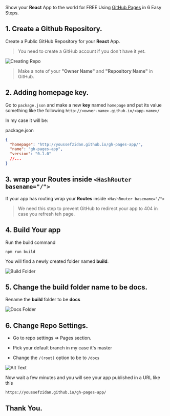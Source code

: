 Show your **React** App to the world for FREE Using [GitHub Pages](https://pages.github.com/) in 6 Easy Steps.

## 1. Create a Github Repository.
Create a Public GitHub Repository for your **React** App.

>You need to create a GitHub account if you don't have it yet.

![Creating Repo](https://dev-to-uploads.s3.amazonaws.com/uploads/articles/xkm4u5fv7h4i1qqqy55h.png)

> Make a note of your **"Owner Name"** and **"Repository Name"** in GitHub.


## 2. Adding homepage key.

Go to `package.json` and make a new **key** named `homepage` and put its value something like the following
`http://<owner-name>.github.io/<app-name>/`

In my case it will be:

package.json

```json
{
  "homepage": "http://youssefzidan.github.io/gh-pages-app/",
  "name": "gh-pages-app",
  "version": "0.1.0"
  //...
}
```

## 3. wrap your **Routes** inside `<HashRouter basename="/">`

If your app has routing wrap your **Routes** inside `<HashRouter basename="/">`

> We need this step to prevent GitHub to redirect your app to 404 in case you refresh teh page.

## 4. Build Your app

Run the build command

```
npm run build
```

You will find a newly created folder named **build**.

![Build Folder](https://dev-to-uploads.s3.amazonaws.com/uploads/articles/hzym3zmjddsa1w0hd4ap.JPG)



## 5. Change the **build** folder name to be **docs**.

Rename the **build** folder to be **docs**

![Docs Folder](https://dev-to-uploads.s3.amazonaws.com/uploads/articles/fo4eh6annau8utoqsrfw.JPG)

## 6. Change Repo Settings.

- Go to repo settings => Pages section.

- Pick your default branch in my case it's master 

- Change the `/(root)` option to be to `/docs`

![Alt Text](https://dev-to-uploads.s3.amazonaws.com/uploads/articles/l5fh5z22qi52yw2wvmev.JPG)


Now wait a few minutes and you will see your app published in a URL like this

```terminal
https://youssefzidan.github.io/gh-pages-app/
```

## Thank You.
